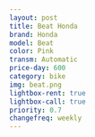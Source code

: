 ```yaml
---
layout: post
title: Beat Honda
brand: Honda
model: Beat
color: Pink
transm: Automatic
price-day: 600
category: bike
img: beat.png
lightbox-rent: true
lightbox-call: true
priority: 0.7
changefreq: weekly
---
```

